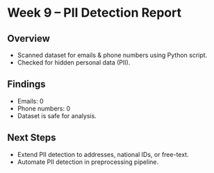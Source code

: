 # Week 9 – PII Detection Report

## Overview
- Scanned dataset for emails & phone numbers using Python script.
- Checked for hidden personal data (PII).

## Findings
- Emails: 0
- Phone numbers: 0
- Dataset is safe for analysis.

## Next Steps
- Extend PII detection to addresses, national IDs, or free-text.
- Automate PII detection in preprocessing pipeline.
